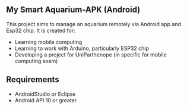 ## My Smart Aquarium-APK (Android)

This project aims to manage an aquarium remotely via Android app and Esp32 chip. It is created for:

  - Learning mobile computing
  - Learning to work with Arduino, particularly ESP32 chip
  - Developing a project for UniParthenope (in specific for mobile computing exam)
  
## Requirements

* AndroidStudio or Eclipse
* Android API 10 or greater

